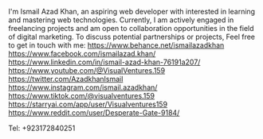 I'm Ismail Azad Khan, an aspiring web developer with interested in learning and mastering web technologies.
Currently, I am actively engaged in freelancing projects and am open to collaboration opportunities in the field of digital marketing.
To discuss potential partnerships or projects,
Feel free to get in touch with me:
https://www.behance.net/ismailazadkhan
https://www.facebook.com/ismailazad.khan/
https://www.linkedin.com/in/ismail-azad-khan-76191a207/
https://www.youtube.com/@VisualVentures.159
https://twitter.com/AzadkhanIsmail
https://www.instagram.com/ismail.azadkhan/
https://www.tiktok.com/@visualventures.159
https://starryai.com/app/user/Visualventures159
https://www.reddit.com/user/Desperate-Gate-9184/

Tel: +923172840251
